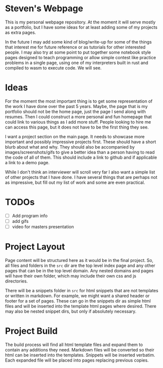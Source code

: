 # Steven's Webpage

This is my personal webpage repository. At the moment it will serve mostly
as a portfolio, but I have some ideas for at least adding some of my projects
as extra pages.

In the future I may add some kind of blog/write-up for some of the things that
interest me for future reference or as tutorials for other interested people.
I may also try at some point to put together some notebook style pages designed
to teach programming or allow simple contest like practice problems in a single
page, using one of my interpreters built in rust and compiled to wasm to execute
code. We will see.

# Ideas

For the moment the most important thing is to get some representation of the
work I have done over the past 5 years. Maybe, the page that is my portfolio
should not be the home page, just the page I send along with resumes. Then I could
construct a more personal and fun homepage that could link to various things
as I add more stuff. People looking to hire me can access this page, but it
does not have to be the first thing they see.

I want a project section on the main page. It needs to showcase more important
and possibly impressive projects first. These should have a short blurb about
what and why. They should also be accompanied by images/screenshots/gifs to give
a better idea than a person having to read the code of all of them. This should
include a link to github and if applicable a link to a demo page.

While I don't think an interviewer will scroll very far I also want a simple list
of other projects that I have done. I have several things that are perhaps not
as impressive, but fill out my list of work and some are even practical.

# TODOs

- [ ] Add program info
- [ ] add gifs
- [ ] video for masters presentation

# Project Layout

Page content will be structured here as it would be in the final project. So,
all files and folders in the `src` dir are the top level index page and any
other pages that can be in the top level domain. Any nested domains and pages
will have their own folder, which may include their own css and js directories.

There will be a snippets folder in `src` for html snippets that are not
templates or written in markdown. For example, we might want a shared header
or footer for a set of pages. These can go in the snippets dir as simple html
files and will be inserted into the template html pages where desired. There
may also be nested snippet dirs, but only if absolutely necessary.

# Project Build

The build process will find all html template files and expand them to contain
any additions they need. Markdown files will be converted so their html can
be inserted into the templates. Snippets will be inserted verbatim. Each
expanded file will be placed into pages replacing previous copies.

